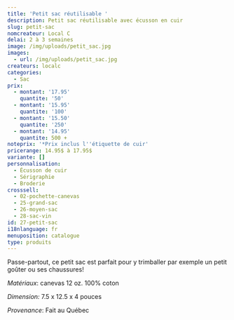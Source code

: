 ```yaml
---
title: 'Petit sac réutilisable '
description: Petit sac réutilisable avec écusson en cuir
slug: petit-sac
nomcreateur: Local C
delai: 2 à 3 semaines
image: /img/uploads/petit_sac.jpg
images:
  - url: /img/uploads/petit_sac.jpg
createurs: localc
categories:
  - Sac
prix:
  - montant: '17.95'
    quantite: '50'
  - montant: '15.95'
    quantite: '100'
  - montant: '15.50'
    quantite: '250'
  - montant: '14.95'
    quantite: 500 +
noteprix: '*Prix inclus l''étiquette de cuir'
pricerange: 14.95$ à 17.95$
variante: []
personnalisation:
  - Écusson de cuir
  - Sérigraphie
  - Broderie
crosssell:
  - 02-pochette-canevas
  - 25-grand-sac
  - 26-moyen-sac
  - 28-sac-vin
id: 27-petit-sac
i18nlanguage: fr
menuposition: catalogue
type: produits
---
```

Passe-partout, ce petit sac est parfait pour y trimballer par exemple un petit goûter ou ses chaussures!

_Matériaux_: canevas 12 oz. 100% coton

_Dimension:_ 7.5 x 12.5 x 4 pouces

*Provenance*: Fait au Québec

